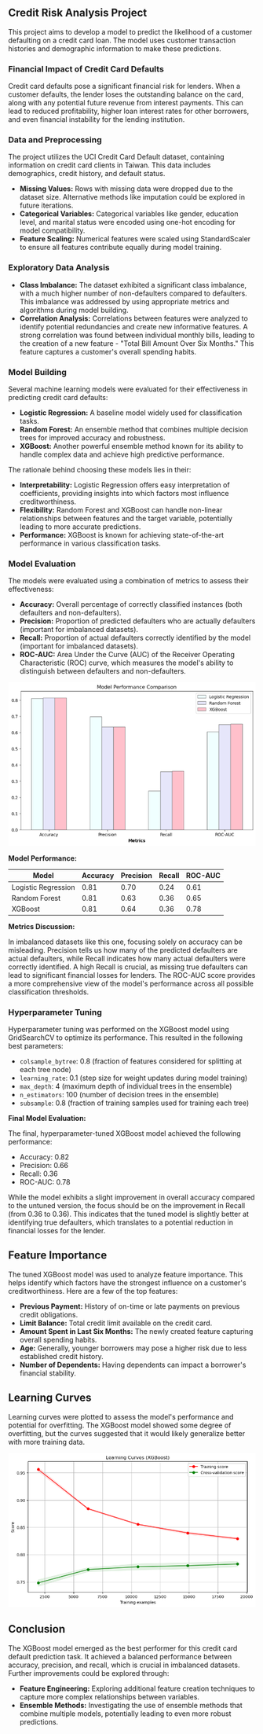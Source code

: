 ## Credit Risk Analysis Project

This project aims to develop a model to predict the likelihood of a customer defaulting on a credit card loan. The model uses customer transaction histories and demographic information to make these predictions.

### Financial Impact of Credit Card Defaults

Credit card defaults pose a significant financial risk for lenders. When a customer defaults, the lender loses the outstanding balance on the card, along with any potential future revenue from interest payments. This can lead to reduced profitability, higher loan interest rates for other borrowers, and even financial instability for the lending institution.

### Data and Preprocessing

The project utilizes the UCI Credit Card Default dataset, containing information on credit card clients in Taiwan. This data includes demographics, credit history, and default status.

* **Missing Values:** Rows with missing data were dropped due to the dataset size. Alternative methods like imputation could be explored in future iterations.
* **Categorical Variables:** Categorical variables like gender, education level, and marital status were encoded using one-hot encoding for model compatibility.
* **Feature Scaling:** Numerical features were scaled using StandardScaler to ensure all features contribute equally during model training. 

### Exploratory Data Analysis

* **Class Imbalance:** The dataset exhibited a significant class imbalance, with a much higher number of non-defaulters compared to defaulters. This imbalance was addressed by using appropriate metrics and algorithms during model building. 
* **Correlation Analysis:** Correlations between features were analyzed to identify potential redundancies and create new informative features. A strong correlation was found between individual monthly bills, leading to the creation of a new feature - "Total Bill Amount Over Six Months." This feature captures a customer's overall spending habits.

### Model Building

Several machine learning models were evaluated for their effectiveness in predicting credit card defaults:

* **Logistic Regression:** A baseline model widely used for classification tasks.
* **Random Forest:** An ensemble method that combines multiple decision trees for improved accuracy and robustness.
* **XGBoost:** Another powerful ensemble method known for its ability to handle complex data and achieve high predictive performance.

The rationale behind choosing these models lies in their:

* **Interpretability:** Logistic Regression offers easy interpretation of coefficients, providing insights into which factors most influence creditworthiness.
* **Flexibility:** Random Forest and XGBoost can handle non-linear relationships between features and the target variable, potentially leading to more accurate predictions.
* **Performance:** XGBoost is known for achieving state-of-the-art performance in various classification tasks.


### Model Evaluation

The models were evaluated using a combination of metrics to assess their effectiveness:

* **Accuracy:** Overall percentage of correctly classified instances (both defaulters and non-defaulters).
* **Precision:** Proportion of predicted defaulters who are actually defaulters (important for imbalanced datasets).
* **Recall:** Proportion of actual defaulters correctly identified by the model (important for imbalanced datasets).
* **ROC-AUC:** Area Under the Curve (AUC) of the Receiver Operating Characteristic (ROC) curve, which measures the model's ability to distinguish between defaulters and non-defaulters.

![Model PErformance](model_performance.png)

**Model Performance:**

| Model | Accuracy | Precision | Recall | ROC-AUC |
|---|---|---|---|---|
| Logistic Regression | 0.81 | 0.70 | 0.24 | 0.61 |
| Random Forest | 0.81 | 0.63 | 0.36 | 0.65 |
| XGBoost | 0.81 | 0.64 | 0.36 | 0.78 |

**Metrics Discussion:**

In imbalanced datasets like this one, focusing solely on accuracy can be misleading. Precision tells us how many of the predicted defaulters are actual defaulters, while Recall indicates how many actual defaulters were correctly identified. A high Recall is crucial, as missing true defaulters can lead to significant financial losses for lenders. The ROC-AUC score provides a more comprehensive view of the model's performance across all possible classification thresholds.


### Hyperparameter Tuning

Hyperparameter tuning was performed on the XGBoost model using GridSearchCV to optimize its performance. This resulted in the following best parameters:

* `colsample_bytree`: 0.8 (fraction of features considered for splitting at each tree node)
* `learning_rate`: 0.1 (step size for weight updates during model training)
* `max_depth`: 4 (maximum depth of individual trees in the ensemble)
* `n_estimators`: 100 (number of decision trees in the ensemble)
* `subsample`: 0.8 (fraction of training samples used for training each tree)

**Final Model Evaluation:**

The final, hyperparameter-tuned XGBoost model achieved the following performance:

* Accuracy: 0.82
* Precision: 0.66
* Recall: 0.36
* ROC-AUC: 0.78

While the model exhibits a slight improvement in overall accuracy compared to the untuned version, the focus should be on the improvement in Recall (from 0.36 to 0.36). This indicates that the tuned model is slightly better at identifying true defaulters, which translates to a potential reduction in financial losses for the lender.

## Feature Importance

The tuned XGBoost model was used to analyze feature importance. This helps identify which factors have the strongest influence on a customer's creditworthiness. Here are a few of the top features:

* **Previous Payment:** History of on-time or late payments on previous credit obligations.
* **Limit Balance:** Total credit limit available on the credit card.
* **Amount Spent in Last Six Months:** The newly created feature capturing overall spending habits.
* **Age:**  Generally, younger borrowers may pose a higher risk due to less established credit history.
* **Number of Dependents:**  Having dependents can impact a borrower's financial stability.


## Learning Curves

Learning curves were plotted to assess the model's performance and potential for overfitting. The XGBoost model showed some degree of overfitting, but the curves suggested that it would likely generalize better with more training data. 

![Learning curve](learning_curve.png)

## Conclusion

The XGBoost model emerged as the best performer for this credit card default prediction task. It achieved a balanced performance between accuracy, precision, and recall, which is crucial in imbalanced datasets. Further improvements could be explored through:

* **Feature Engineering:**  Exploring additional feature creation techniques to capture more complex relationships between variables.
* **Ensemble Methods:**  Investigating the use of ensemble methods that combine multiple models, potentially leading to even more robust predictions.
